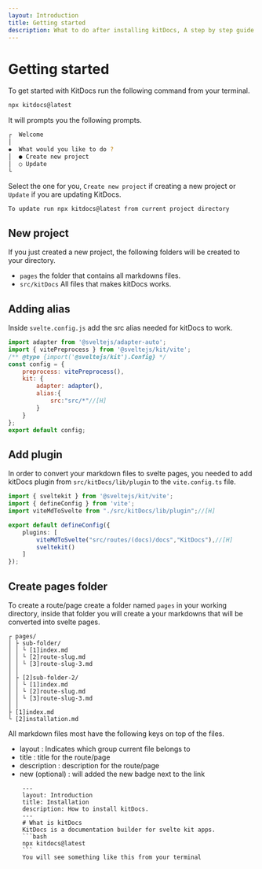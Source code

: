 ```yaml
---
layout: Introduction
title: Getting started
description: What to do after installing kitDocs, A step by step guide.
---
```


# Getting started
To get started with KitDocs run the following command from your terminal.
```bash
npx kitdocs@latest
```
It will prompts you the following prompts.
```bash
┌  Welcome
│
◆  What would you like to do ?
│  ● Create new project
│  ○ Update
└
```
Select the one for you, `Create new project` if creating a new project or `Update` if you are updating KitDocs.
```[WARNING]
To update run npx kitdocs@latest from current project directory
```

## New project
If you just created a new project, the following folders will be created to your directory.
- `pages` the folder that contains all markdowns files.
- `src/kitDocs` All files that makes kitDocs works.

## Adding alias
Inside `svelte.config.js` add the src alias needed for kitDocs to work.
```js
import adapter from '@sveltejs/adapter-auto';
import { vitePreprocess } from '@sveltejs/kit/vite';
/** @type {import('@sveltejs/kit').Config} */
const config = {
	preprocess: vitePreprocess(),
	kit: {
		adapter: adapter(),
		alias:{
            src:"src/*"//[H]
        }
	}
};
export default config;
```

## Add plugin
In order to convert your markdown files to svelte pages, you needed to add kitDocs plugin from 
`src/kitDocs/lib/plugin` to the `vite.config.ts` file.
```ts
import { sveltekit } from '@sveltejs/kit/vite';
import { defineConfig } from 'vite';
import viteMdToSvelte from "./src/kitDocs/lib/plugin";//[H]

export default defineConfig({
	plugins: [
        viteMdToSvelte("src/routes/(docs)/docs","KitDocs"),//[H]
        sveltekit()
    ]
});
```

## Create pages folder
To create a route/page create a folder named `pages` in your working directory, 
inside that folder you will create a your markdowns that will be converted into svelte pages.
```text
┌ pages/
│ ├ sub-folder/
│ │ └ [1]index.md
│ │ └ [2]route-slug.md
│ │ └ [3]route-slug-3.md
│ │
│ ├ [2]sub-folder-2/
│ │ └ [1]index.md
│ │ └ [2]route-slug.md
│ │ └ [3]route-slug-3.md
│ │
├ [1]index.md
└ [2]installation.md
```
All markdown files most have the following keys on top of the files.
- layout : Indicates which group current file belongs to
- title : title for the route/page
- description : description for the route/page
- new (optional) : will added the new badge next to the link
```text
    ---
    layout: Introduction
    title: Installation
    description: How to install kitDocs.
    ---
    # What is kitDocs
    KitDocs is a documentation builder for svelte kit apps.
    ```bash
    npx kitdocs@latest
    ```
    You will see something like this from your terminal
```